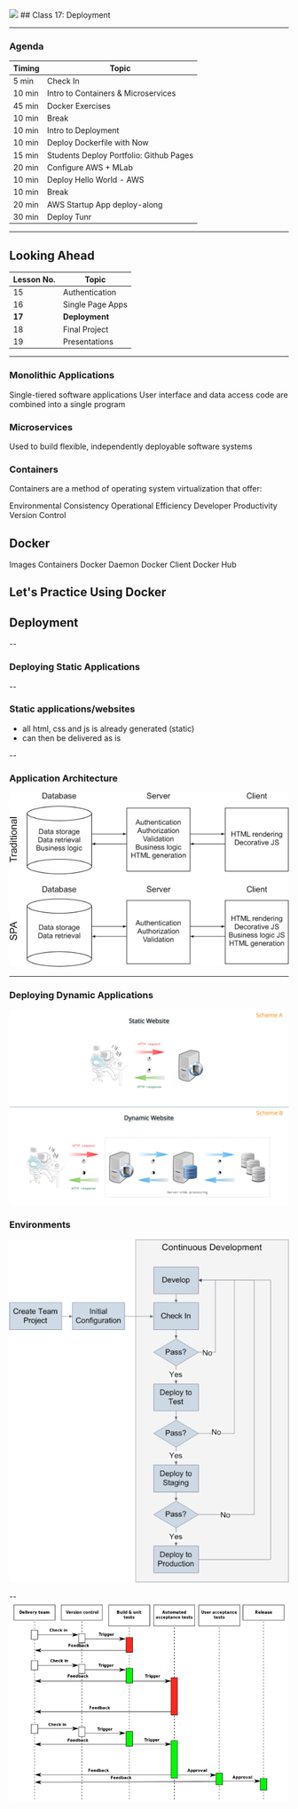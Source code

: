 

<img src="https://ga-core.s3.amazonaws.com/production/uploads/program/default_image/5225/JS-logo-official.png" style="max-width: 100px; border: none; box-shadow: none" />
## Class 17: Deployment

---
### Agenda
| Timing | Topic                                    |
| ------ | ---------------------------------------- |
| 5  min | Check In                                 |
| 10 min | Intro to Containers & Microservices      |
| 45 min | Docker Exercises                         |
| 10 min | Break                                    |
| 10 min | Intro to Deployment                      |
| 10 min | Deploy Dockerfile with Now               |
| 15 min | Students Deploy Portfolio: Github Pages  |
| 20 min | Configure AWS + MLab                     |
| 10 min | Deploy Hello World - AWS                 |
| 10 min | Break                                    |
| 20 min | AWS Startup App deploy-along             |
| 30 min | Deploy Tunr                              |

---
## Looking Ahead
| Lesson No. |       Topic        |
| ---------- | ------------------ |
|     15     |   Authentication   |
|     16     |   Single Page Apps |
|   **17**   | **Deployment**     |
|     18     |   Final Project    |
|     19     |   Presentations    |

---

### Monolithic Applications

Single-tiered software applications
User interface and data access code are combined into a single program

### Microservices

Used to build flexible, independently deployable software systems

### Containers

Containers are a method of operating system virtualization that offer:

Environmental Consistency
Operational Efficiency
Developer Productivity
Version Control

## Docker

Images
Containers
Docker Daemon
Docker Client
Docker Hub

## Let's Practice Using Docker

## Deployment

--
### Deploying Static Applications

--
### Static applications/websites
- all html, css and js is already generated (static)
- can then be delivered as is

--
### Application Architecture
![JS Application](images/02-fig.jpg)


---
### Deploying Dynamic Applications
![JS Application](images/dynamic.png)

### Environments
![JS Application](images/CD.png)

--
![JS Application](images/Continuous_Delivery_process_diagram.svg.png)
